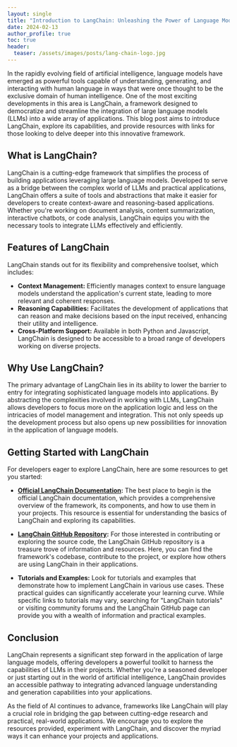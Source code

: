 ```yaml
---
layout: single
title: "Introduction to LangChain: Unleashing the Power of Language Models in Your Applications"
date: 2024-02-13
author_profile: true
toc: true
header:
  teaser: /assets/images/posts/lang-chain-logo.jpg
---
```

In the rapidly evolving field of artificial intelligence, language models have emerged as powerful tools capable of understanding, generating, and interacting with human language in ways that were once thought to be the exclusive domain of human intelligence. One of the most exciting developments in this area is LangChain, a framework designed to democratize and streamline the integration of large language models (LLMs) into a wide array of applications. This blog post aims to introduce LangChain, explore its capabilities, and provide resources with links for those looking to delve deeper into this innovative framework.

## What is LangChain?

LangChain is a cutting-edge framework that simplifies the process of building applications leveraging large language models. Developed to serve as a bridge between the complex world of LLMs and practical applications, LangChain offers a suite of tools and abstractions that make it easier for developers to create context-aware and reasoning-based applications. Whether you're working on document analysis, content summarization, interactive chatbots, or code analysis, LangChain equips you with the necessary tools to integrate LLMs effectively and efficiently.

## Features of LangChain

LangChain stands out for its flexibility and comprehensive toolset, which includes:

- **Context Management:** Efficiently manages context to ensure language models understand the application's current state, leading to more relevant and coherent responses.
- **Reasoning Capabilities:** Facilitates the development of applications that can reason and make decisions based on the input received, enhancing their utility and intelligence.
- **Cross-Platform Support:** Available in both Python and Javascript, LangChain is designed to be accessible to a broad range of developers working on diverse projects.

## Why Use LangChain?

The primary advantage of LangChain lies in its ability to lower the barrier to entry for integrating sophisticated language models into applications. By abstracting the complexities involved in working with LLMs, LangChain allows developers to focus more on the application logic and less on the intricacies of model management and integration. This not only speeds up the development process but also opens up new possibilities for innovation in the application of language models.

## Getting Started with LangChain

For developers eager to explore LangChain, here are some resources to get you started:

- **[Official LangChain Documentation](https://langchain.com/docs):** The best place to begin is the official LangChain documentation, which provides a comprehensive overview of the framework, its components, and how to use them in your projects. This resource is essential for understanding the basics of LangChain and exploring its capabilities.

- **[LangChain GitHub Repository](https://github.com/LangChain/langchain):** For those interested in contributing or exploring the source code, the LangChain GitHub repository is a treasure trove of information and resources. Here, you can find the framework's codebase, contribute to the project, or explore how others are using LangChain in their applications.

- **Tutorials and Examples:** Look for tutorials and examples that demonstrate how to implement LangChain in various use cases. These practical guides can significantly accelerate your learning curve. While specific links to tutorials may vary, searching for "LangChain tutorials" or visiting community forums and the LangChain GitHub page can provide you with a wealth of information and practical examples.

## Conclusion

LangChain represents a significant step forward in the application of large language models, offering developers a powerful toolkit to harness the capabilities of LLMs in their projects. Whether you're a seasoned developer or just starting out in the world of artificial intelligence, LangChain provides an accessible pathway to integrating advanced language understanding and generation capabilities into your applications.

As the field of AI continues to advance, frameworks like LangChain will play a crucial role in bridging the gap between cutting-edge research and practical, real-world applications. We encourage you to explore the resources provided, experiment with LangChain, and discover the myriad ways it can enhance your projects and applications.

